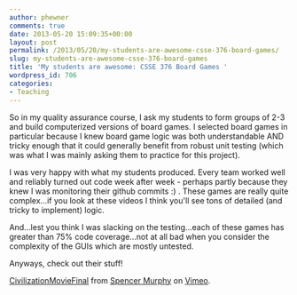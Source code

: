 ```yaml
---
author: phewner
comments: true
date: 2013-05-20 15:09:35+00:00
layout: post
permalink: /2013/05/20/my-students-are-awesome-csse-376-board-games/
slug: my-students-are-awesome-csse-376-board-games
title: 'My students are awesome: CSSE 376 Board Games '
wordpress_id: 706
categories:
- Teaching
---
```


So in my quality assurance course, I ask my students to form groups of 2-3 and build computerized versions of board games.  I selected board games in particular because I knew board game logic was both understandable AND tricky enough that it could generally benefit from robust unit testing (which was what I was mainly asking them to practice for this project).

I was very happy with what my students produced.  Every team worked well and reliably turned out code week after week - perhaps partly because they knew I was monitoring their github commits :) .  These games are really quite complex...if you look at these videos I think you'll see tons of detailed (and tricky to implement) logic.

And...lest you think I was slacking on the testing...each of these games has greater than 75% code coverage...not at all bad when you consider the complexity of the GUIs which are mostly untested.

Anyways, check out their stuff!





[CivilizationMovieFinal](http://vimeo.com/66435292) from [Spencer Murphy](http://vimeo.com/user18386960) on [Vimeo](http://vimeo.com).
















